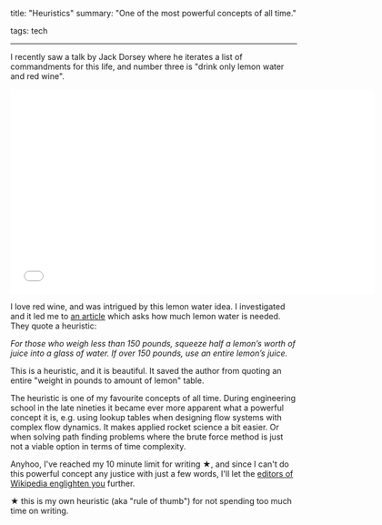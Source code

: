 title: "Heuristics"
summary: "One of the most powerful concepts of all time."

tags: tech

---


I recently saw a talk by Jack Dorsey where he iterates a list of commandments for this life, and number three is "drink only lemon water and red wine".

<iframe width="640" height="360" src="//www.youtube.com/embed/wEQawgkCMOU?feature=player_detailpage&start=1220" frameborder="0" allowfullscreen></iframe>

I love red wine, and was intrigued by this lemon water idea. I investigated and it led me to [an article](http://www.lifehack.org/articles/lifestyle/11-benefits-lemon-water-you-didnt-know-about.html) which asks how much lemon water is needed. They quote a heuristic:

*For those who weigh less than 150 pounds, squeeze half a lemon’s worth of juice into a glass of water. If over 150 pounds, use an entire lemon’s juice.*

This is a heuristic, and it is beautiful. It saved the author from quoting an entire "weight in pounds to amount of lemon" table.

The heuristic is one of my favourite concepts of all time. During engineering school in the late nineties it became ever more apparent what a powerful concept it is, e.g. using lookup tables when designing flow systems with complex flow dynamics. It makes applied rocket science a bit easier. Or when solving path finding problems where the brute force method is just not a viable option in terms of time complexity.

Anyhoo, I've reached my 10 minute limit for writing ★, and since I can't do this powerful concept any justice with just a few words, I'll let the [editors of Wikipedia englighten you](http://en.wikipedia.org/wiki/Heuristic) further.

★ this is my own heuristic (aka "rule of thumb") for not spending too much time on writing.
